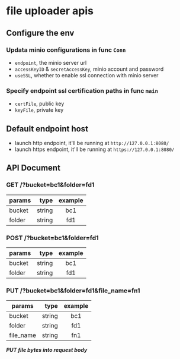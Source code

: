 # file uploader apis
## Configure the env
### Updata minio configurations in func `Conn`
- `endpoint`, the minio server url
- `accessKeyID` & `secretAccessKey`, minio account and password 
- `useSSL`, whether to enable ssl connection with minio server
### Specify endpoint ssl certification paths in func `main`
- `certFile`, public key
- `keyFile`, private key
## Default endpoint host
- launch http endpoint, it'll be running at `http://127.0.0.1:8080/`
- launch https endpoint, it'll be running at `https://127.0.0.1:8080/`
## API Document
### GET /?bucket=bc1&folder=fd1
| params |   type | example |
|--------|-------:|:-------:|
| bucket | string |   bc1   |
| folder | string |   fd1   |

### POST /?bucket=bc1&folder=fd1
| params |   type | example |
|--------|-------:|:-------:|
| bucket | string |   bc1   |
| folder | string |   fd1   |

### PUT /?bucket=bc1&folder=fd1&file_name=fn1
| params    |   type | example |
|-----------|-------:|:-------:|
| bucket    | string |   bc1   |
| folder    | string |   fd1   |
| file_name | string |   fn1   |
***PUT file bytes into request body***
